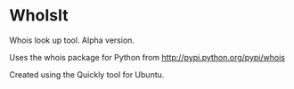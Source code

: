WhoIsIt
=======

Whois look up tool. Alpha version.


Uses the whois package for Python from http://pypi.python.org/pypi/whois

Created using the Quickly tool for Ubuntu. 
